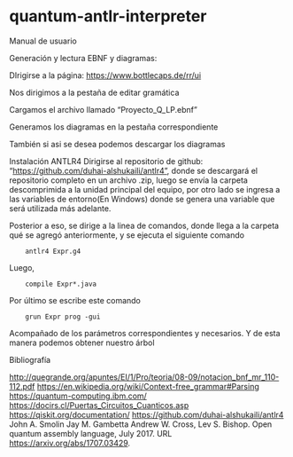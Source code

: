 # quantum-antlr-interpreter
Manual de usuario

Generación y lectura EBNF y diagramas:

DIrigirse a la página: https://www.bottlecaps.de/rr/ui

Nos dirigimos a la pestaña de editar gramática

Cargamos el archivo llamado “Proyecto_Q_LP.ebnf”

Generamos los diagramas en la pestaña correspondiente

También si asi se desea podemos descargar los diagramas

Instalación ANTLR4
Dirigirse al repositorio de github: “https://github.com/duhai-alshukaili/antlr4”, donde se descargará el repositorio completo en un archivo .zip, luego se envía la carpeta descomprimida a la unidad principal del equipo, por otro lado se ingresa a las variables de entorno(En Windows) donde se genera una variable que será utilizada más adelante.

Posterior a eso, se dirige a la linea de comandos, donde llega a la carpeta qué se agregó anteriormente, y se ejecuta el siguiente comando

		antlr4 Expr.g4

Luego,

		compile Expr*.java

Por último se escribe este comando

		grun Expr prog -gui

Acompañado de los parámetros correspondientes y necesarios. Y de esta manera podemos obtener nuestro árbol

Bibliografía

http://quegrande.org/apuntes/EI/1/Pro/teoria/08-09/notacion_bnf_mr_110-112.pdf
https://en.wikipedia.org/wiki/Context-free_grammar#Parsing
https://quantum-computing.ibm.com/
https://docirs.cl/Puertas_Circuitos_Cuanticos.asp
https://qiskit.org/documentation/
https://github.com/duhai-alshukaili/antlr4
John A. Smolin Jay M. Gambetta Andrew W. Cross, Lev S. Bishop. Open quantum assembly language, July 2017. URL  https://arxiv.org/abs/1707.03429.
